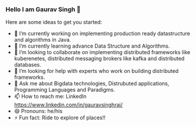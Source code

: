 ### Hello I am Gaurav Singh 👋



Here are some ideas to get you started:

- 🔭 I’m currently working on implementing production ready datastructure and algorithms in Java.
- 🌱 I’m currently learning advance Data Structure and Algorithms.
- 👯 I’m looking to collaborate on implementing distributed frameworks like kuberenetes, distributed messaging brokers like kafka and distributed databases.
- 🤔 I’m looking for help with experts who work on building distributed frameworks.
- 💬 Ask me about Bigdata technologies, Distrubuted applications, Programming Languages and Paradigms.
- 📫 How to reach me: LinkedIn  https://www.linkedin.com/in/gauravsinghraj/
- 😄 Pronouns: he/his
- ⚡ Fun fact: Ride to explore of places!!

